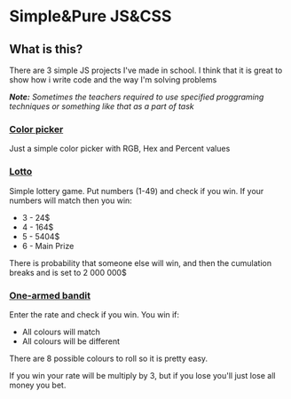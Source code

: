 # Simple&Pure JS&CSS

## What is this?

There are 3 simple JS projects I've made in school. I think that it is great to show how i write code and the way I'm solving problems

_**Note:** Sometimes the teachers required to use specified proggraming techniques or something like that as a part of task_

### [Color picker](https://szymonjaskula.pl/projects/js_css/colorPicker)

Just a simple color picker with RGB, Hex and Percent values

### [Lotto](https://szymonjaskula.pl/projects/js_css/lotto)

Simple lottery game. Put numbers (1-49) and check if you win. If your numbers will match then you win:
+ 3 - 24$
+ 4 - 164$
+ 5 - 5404$
+ 6 - Main Prize

There is probability that someone else will win, and then the cumulation breaks and is set to 2 000 000$

### [One-armed bandit](https://szymonjaskula.pl/projects/js_css/oneArmedBandit)

Enter the rate and check if you win. You win if: 
+ All colours will match
+ All colours will be different

There are 8 possible colours to roll so it is pretty easy. 

If you win your rate will be multiply by 3, but if you lose you'll just lose all money you bet.
